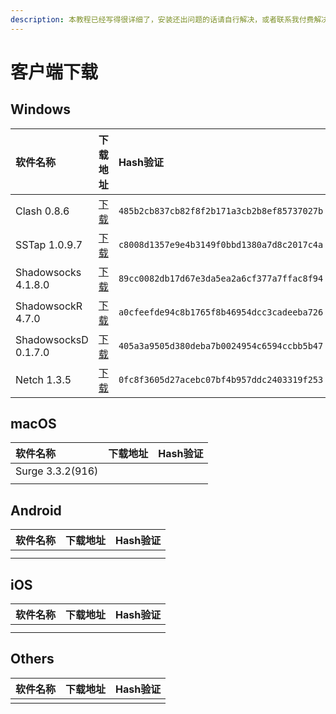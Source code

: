 ```yaml
---
description: 本教程已经写得很详细了，安装还出问题的话请自行解决，或者联系我付费解决
---
```


# 客户端下载

## Windows

| 软件名称 | 下载地址 | Hash验证 |
| :--- | :--- | :--- |
| Clash 0.8.6 | [下载](https://order.iplcm.online/client-download/Clash-Windows.7z) | `485b2cb837cb82f8f2b171a3cb2b8ef85737027b` |
| SSTap 1.0.9.7 | [下载](https://order.iplcm.online/client-download/SSTap-beta-setup-1.0.9.7.exe.7z) | `c8008d1357e9e4b3149f0bbd1380a7d8c2017c4a` |
| Shadowsocks 4.1.8.0 | [下载](https://order.iplcm.online/client-download/ss-win.zip) | `89cc0082db17d67e3da5ea2a6cf377a7ffac8f94` |
| ShadowsockR 4.7.0 | [下载](https://order.iplcm.online/client-download/ssr.7z) | `a0cfeefde94c8b1765f8b46954dcc3cadeeba726` |
| ShadowsocksD 0.1.7.0 | [下载](https://order.iplcm.online/client-download/ssd-win.7z) | `405a3a9505d380deba7b0024954c6594ccbb5b47` |
| Netch 1.3.5 | [下载](https://order.iplcm.online/client-download/netch.7z) | `0fc8f3605d27acebc07bf4b957ddc2403319f253` |

## macOS

| 软件名称 | 下载地址 | Hash验证 |
| :--- | :--- | :--- |
| Surge 3.3.2\(916\) |  |  |
|  |  |  |

## Android

| 软件名称 | 下载地址 | Hash验证 |
| :--- | :--- | :--- |
|  |  |  |
|  |  |  |

## iOS

| 软件名称 | 下载地址 | Hash验证 |
| :--- | :--- | :--- |
|  |  |  |
|  |  |  |

## Others

| 软件名称 | 下载地址 | Hash验证 |
| :--- | :--- | :--- |
|  |  |  |



